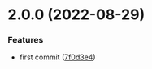 # 2.0.0 (2022-08-29)


### Features

* first commit ([7f0d3e4](https://github.com/zxhts/builder-webpack-hm/commit/7f0d3e4419ef1e75be93c6989d2a75195d4e9cd0))



